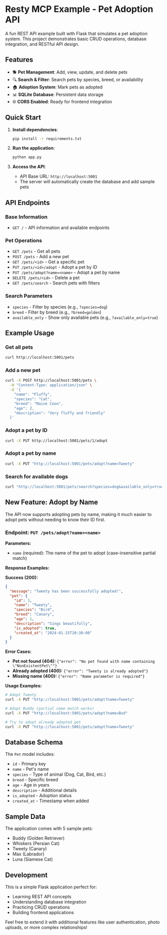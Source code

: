 # Resty MCP Example - Pet Adoption API

A fun REST API example built with Flask that simulates a pet adoption system. This project demonstrates basic CRUD operations, database integration, and RESTful API design.

## Features

- 🐕 **Pet Management**: Add, view, update, and delete pets
- 🔍 **Search & Filter**: Search pets by species, breed, or availability
- 🏠 **Adoption System**: Mark pets as adopted
- 📊 **SQLite Database**: Persistent data storage
- 🌐 **CORS Enabled**: Ready for frontend integration

## Quick Start

1. **Install dependencies**:
   ```bash
   pip install -r requirements.txt
   ```

2. **Run the application**:
   ```bash
   python app.py
   ```

3. **Access the API**:
   - API Base URL: `http://localhost:5001`
   - The server will automatically create the database and add sample pets

## API Endpoints

### Base Information
- `GET /` - API information and available endpoints

### Pet Operations
- `GET /pets` - Get all pets
- `POST /pets` - Add a new pet
- `GET /pets/<id>` - Get a specific pet
- `PUT /pets/<id>/adopt` - Adopt a pet by ID
- `PUT /pets/adopt?name=<name>` - Adopt a pet by name
- `DELETE /pets/<id>` - Delete a pet
- `GET /pets/search` - Search pets with filters

### Search Parameters
- `species` - Filter by species (e.g., `?species=dog`)
- `breed` - Filter by breed (e.g., `?breed=golden`)
- `available_only` - Show only available pets (e.g., `?available_only=true`)

## Example Usage

### Get all pets
```bash
curl http://localhost:5001/pets
```

### Add a new pet
```bash
curl -X POST http://localhost:5001/pets \
  -H "Content-Type: application/json" \
  -d '{
    "name": "Fluffy",
    "species": "Cat",
    "breed": "Maine Coon",
    "age": 2,
    "description": "Very fluffy and friendly"
  }'
```

### Adopt a pet by ID
```bash
curl -X PUT http://localhost:5001/pets/1/adopt
```

### Adopt a pet by name
```bash
curl -X PUT "http://localhost:5001/pets/adopt?name=Tweety"
```

### Search for available dogs
```bash
curl "http://localhost:5001/pets/search?species=dog&available_only=true"
```

## New Feature: Adopt by Name

The API now supports adopting pets by name, making it much easier to adopt pets without needing to know their ID first.

### Endpoint: `PUT /pets/adopt?name=<name>`

**Parameters:**
- `name` (required): The name of the pet to adopt (case-insensitive partial match)

**Response Examples:**

**Success (200):**
```json
{
  "message": "Tweety has been successfully adopted!",
  "pet": {
    "id": 3,
    "name": "Tweety",
    "species": "Bird",
    "breed": "Canary",
    "age": 1,
    "description": "Sings beautifully",
    "is_adopted": true,
    "created_at": "2024-01-15T10:30:00"
  }
}
```

**Error Cases:**
- **Pet not found (404):** `{"error": "No pet found with name containing \"NonExistentPet\""}`
- **Already adopted (400):** `{"error": "Tweety is already adopted"}`
- **Missing name (400):** `{"error": "Name parameter is required"}`

**Usage Examples:**
```bash
# Adopt Tweety
curl -X PUT "http://localhost:5001/pets/adopt?name=Tweety"

# Adopt Buddy (partial name match works)
curl -X PUT "http://localhost:5001/pets/adopt?name=Bud"

# Try to adopt already adopted pet
curl -X PUT "http://localhost:5001/pets/adopt?name=Tweety"
```

## Database Schema

The `Pet` model includes:
- `id` - Primary key
- `name` - Pet's name
- `species` - Type of animal (Dog, Cat, Bird, etc.)
- `breed` - Specific breed
- `age` - Age in years
- `description` - Additional details
- `is_adopted` - Adoption status
- `created_at` - Timestamp when added

## Sample Data

The application comes with 5 sample pets:
- Buddy (Golden Retriever)
- Whiskers (Persian Cat)
- Tweety (Canary)
- Max (Labrador)
- Luna (Siamese Cat)

## Development

This is a simple Flask application perfect for:
- Learning REST API concepts
- Understanding database integration
- Practicing CRUD operations
- Building frontend applications

Feel free to extend it with additional features like user authentication, photo uploads, or more complex relationships!
